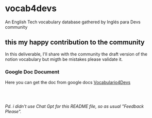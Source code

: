 # vocab4devs
An English Tech vocabulary database gathered by Inglés para Devs community

## this my happy contribution to the community
In this deliverable, I'll share with the community the draft version of the notion vocabulary but migth be mistakes please validate it.

### Google Doc Document
Here you can get the doc from google docs [Vocabulario4Devs](https://docs.google.com/spreadsheets/d/1YaE8gqMz0drY9-CD1OplWrIGLR0pbd1NuWoZ4IOOo-I/edit?usp=sharing)


<br/>
<br/>

_Pd. i didn't use Chat Gpt for this README file, so as usual "Feedback Please"._
